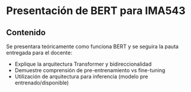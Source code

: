 # Presentación de BERT para IMA543
##  Contenido
Se presentara teóricamente como funciona BERT y se seguira la pauta entregada para el docente:
-   Explique la arquitectura Transformer y bidireccionalidad
-   Demuestre comprensión de pre-entrenamiento vs fine-tuning
-   Utilización de arquitectura para inferencia (modelo pre entrenado/disponible)

